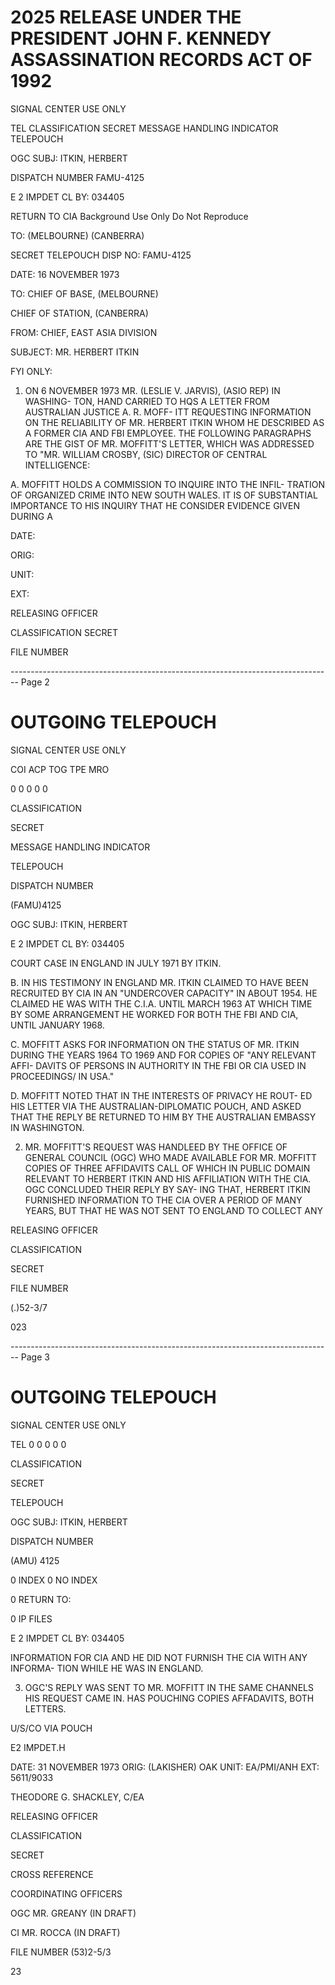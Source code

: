 # 2025 RELEASE UNDER THE PRESIDENT JOHN F. KENNEDY ASSASSINATION RECORDS ACT OF 1992

SIGNAL CENTER USE ONLY

TEL CLASSIFICATION
SECRET
MESSAGE HANDLING INDICATOR
TELEPOUCH

OGC SUBJ: ITKIN, HERBERT

DISPATCH NUMBER
FAMU-4125

E 2 IMPDET
CL BY: 034405

RETURN TO CIA
Background Use Only
Do Not Reproduce

TO: (MELBOURNE) (CANBERRA)

SECRET TELEPOUCH
DISP NO: FAMU-4125

DATE: 16 NOVEMBER 1973

TO: CHIEF OF BASE, (MELBOURNE)

CHIEF OF STATION, (CANBERRA)

FROM: CHIEF, EAST ASIA DIVISION

SUBJECT: MR. HERBERT ITKIN

FYI ONLY:

1. ON 6 NOVEMBER 1973 MR. (LESLIE V. JARVIS), (ASIO REP) IN WASHING- TON, HAND CARRIED TO HQS A LETTER FROM AUSTRALIAN JUSTICE A. R. MOFF- ITT REQUESTING INFORMATION ON THE RELIABILITY OF MR. HERBERT ITKIN WHOM HE DESCRIBED AS A FORMER CIA AND FBI EMPLOYEE. THE FOLLOWING PARAGRAPHS ARE THE GIST OF MR. MOFFITT'S LETTER, WHICH WAS ADDRESSED TO "MR. WILLIAM CROSBY, (SIC) DIRECTOR OF CENTRAL INTELLIGENCE:

A. MOFFITT HOLDS A COMMISSION TO INQUIRE INTO THE INFIL- TRATION OF ORGANIZED CRIME INTO NEW SOUTH WALES. IT IS OF SUBSTANTIAL IMPORTANCE TO HIS INQUIRY THAT HE CONSIDER EVIDENCE GIVEN DURING A

DATE:

ORIG:

UNIT:

EXT:

RELEASING OFFICER

CLASSIFICATION
SECRET

FILE NUMBER


-------------------------------------------------------------------------------- Page 2

# OUTGOING TELEPOUCH

SIGNAL CENTER USE ONLY

COI ACP TOG TPE MRO

0 0 0 0 0

CLASSIFICATION

SECRET

MESSAGE HANDLING INDICATOR

TELEPOUCH

DISPATCH NUMBER

(FAMU)4125

OGC SUBJ: ITKIN, HERBERT

E 2 IMPDET
CL BY: 034405

COURT CASE IN ENGLAND IN JULY 1971 BY ITKIN.

B. IN HIS TESTIMONY IN ENGLAND MR. ITKIN CLAIMED TO HAVE BEEN RECRUITED BY CIA IN AN "UNDERCOVER CAPACITY" IN ABOUT 1954. HE CLAIMED HE WAS WITH THE C.I.A. UNTIL MARCH 1963 AT WHICH TIME BY SOME ARRANGEMENT HE WORKED FOR BOTH THE FBI AND CIA, UNTIL JANUARY 1968.

C. MOFFITT ASKS FOR INFORMATION ON THE STATUS OF MR. ITKIN DURING THE YEARS 1964 TO 1969 AND FOR COPIES OF "ANY RELEVANT AFFI- DAVITS OF PERSONS IN AUTHORITY IN THE FBI OR CIA USED IN PROCEEDINGS/ IN USA."

D. MOFFITT NOTED THAT IN THE INTERESTS OF PRIVACY HE ROUT- ED HIS LETTER VIA THE AUSTRALIAN-DIPLOMATIC POUCH, AND ASKED THAT THE REPLY BE RETURNED TO HIM BY THE AUSTRALIAN EMBASSY IN WASHINGTON.

2. MR. MOFFITT'S REQUEST WAS HANDLEED BY THE OFFICE OF GENERAL COUNCIL (OGC) WHO MADE AVAILABLE FOR MR. MOFFITT COPIES OF THREE AFFIDAVITS CALL OF WHICH IN PUBLIC DOMAIN RELEVANT TO HERBERT ITKIN AND HIS AFFILIATION WITH THE CIA. OGC CONCLUDED THEIR REPLY BY SAY- ING THAT, HERBERT ITKIN FURNISHED INFORMATION TO THE CIA OVER A PERIOD OF MANY YEARS, BUT THAT HE WAS NOT SENT TO ENGLAND TO COLLECT ANY

RELEASING OFFICER

CLASSIFICATION

SECRET

FILE NUMBER

(.)52-3/7

023


-------------------------------------------------------------------------------- Page 3

# OUTGOING TELEPOUCH

SIGNAL CENTER USE ONLY

TEL 0 0 0 0 0

CLASSIFICATION

SECRET

TELEPOUCH

OGC SUBJ: ITKIN, HERBERT

DISPATCH NUMBER

(AMU) 4125

0 INDEX 0 NO INDEX

0 RETURN TO:

0 IP FILES

E 2 IMPDET
CL BY: 034405

INFORMATION FOR CIA AND HE DID NOT FURNISH THE CIA WITH ANY INFORMA-
TION WHILE HE WAS IN ENGLAND.

3. OGC'S REPLY WAS SENT TO MR. MOFFITT IN THE SAME CHANNELS HIS
   REQUEST CAME IN. HAS POUCHING COPIES AFFADAVITS, BOTH LETTERS.

U/S/CO VIA POUCH

E2 IMPDET.H

DATE: 31 NOVEMBER 1973
ORIG: (LAKISHER) OAK
UNIT: EA/PMI/ANH
EXT: 5611/9033

THEODORE G. SHACKLEY, C/EA

RELEASING OFFICER

CLASSIFICATION

SECRET

CROSS REFERENCE

COORDINATING OFFICERS

OGC MR. GREANY (IN DRAFT)

CI MR. ROCCA (IN DRAFT)

FILE NUMBER (53)2-5/3

23
